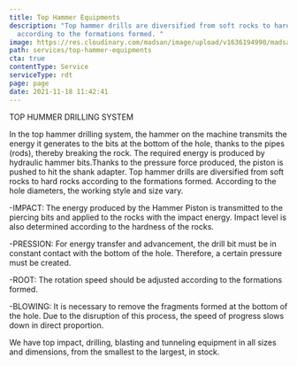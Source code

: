 ```yaml
---
title: Top Hammer Equipments
description: "Top hammer drills are diversified from soft rocks to hard rocks
  according to the formations formed. "
image: https://res.cloudinary.com/madsan/image/upload/v1636194990/madsan-stock/IMG_3199_sdyhiy.jpg
path: services/top-hammer-equipments
cta: true
contentType: Service
serviceType: rdt
page: page
date: 2021-11-18 11:42:41
---
```

TOP HUMMER DRILLING SYSTEM

In the top hammer drilling system, the hammer on the machine transmits the energy it generates to the bits at the bottom of the hole, thanks to the pipes (rods), thereby breaking the rock. The required energy is produced by hydraulic hammer bits.Thanks to the pressure force produced, the piston is pushed to hit the shank adapter. Top hammer drills are diversified from soft rocks to hard rocks according to the formations formed. According to the hole diameters, the working style and size vary.

\-IMPACT: The energy produced by the Hammer Piston is transmitted to the piercing bits and applied to the rocks with the impact energy. Impact level is also determined according to the hardness of the rocks.

\-PRESSION: For energy transfer and advancement, the drill bit must be in constant contact with the bottom of the hole. Therefore, a certain pressure must be created.

\-ROOT: The rotation speed should be adjusted according to the formations formed.

\-BLOWING: It is necessary to remove the fragments formed at the bottom of the hole. Due to the disruption of this process, the speed of progress slows down in direct proportion.

We have top impact, drilling, blasting and tunneling equipment in all sizes and dimensions, from the smallest to the largest, in stock.
